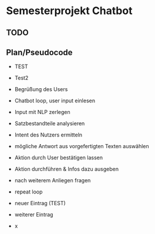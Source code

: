 # Semesterprojekt Chatbot

## TODO

## Plan/Pseudocode

- TEST
- Test2
- Begrüßung des Users
- Chatbot loop, user input einlesen
- Input mit NLP zerlegen
- Satzbestandteile analysieren
- Intent des Nutzers ermitteln
- mögliche Antwort aus vorgefertigten Texten auswählen
- Aktion durch User bestätigen lassen
- Aktion durchführen & Infos dazu ausgeben
- nach weiterem Anliegen fragen
- repeat loop

- neuer Eintrag (TEST)
- weiterer Eintrag
- x
